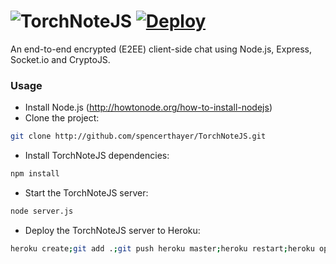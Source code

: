 ![TorchNoteJS](https://raw.githubusercontent.com/spencerthayer/TorchNoteJS/master/public/img/torchchat-logo.png?raw=true "TorchNoteJS")
[![Deploy](https://www.herokucdn.com/deploy/button.png)](https://heroku.com/deploy?template=https://github.com/spencerthayer/TorchNoteJS)
===========

An end-to-end encrypted (E2EE) client-side chat using Node.js, Express, Socket.io and CryptoJS.

### Usage


- Install Node.js (http://howtonode.org/how-to-install-nodejs)
- Clone the project:
```sh
git clone http://github.com/spencerthayer/TorchNoteJS.git
```
- Install TorchNoteJS dependencies:
```sh
npm install
```
- Start the TorchNoteJS server: 
```sh
node server.js
```
- Deploy the TorchNoteJS server to Heroku: 
```sh
heroku create;git add .;git push heroku master;heroku restart;heroku open;heroku logs -t;
```
